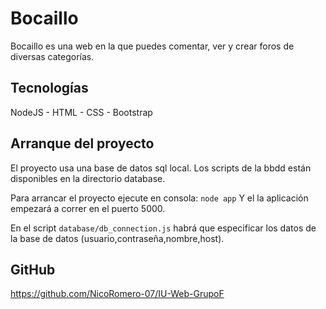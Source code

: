 # Bocaillo

Bocaillo es una web en la que puedes comentar, ver y crear foros de diversas categorías.

## Tecnologías

NodeJS - HTML - CSS - Bootstrap

## Arranque del proyecto

El proyecto usa una base de datos sql local. Los scripts de la bbdd están disponibles en la directorio database.

Para arrancar el proyecto ejecute en consola: ```node app``` 
Y el la aplicación empezará a correr en el puerto 5000.

En el script ```database/db_connection.js``` habrá que especificar los datos de la base de datos (usuario,contraseña,nombre,host).

## GitHub

https://github.com/NicoRomero-07/IU-Web-GrupoF